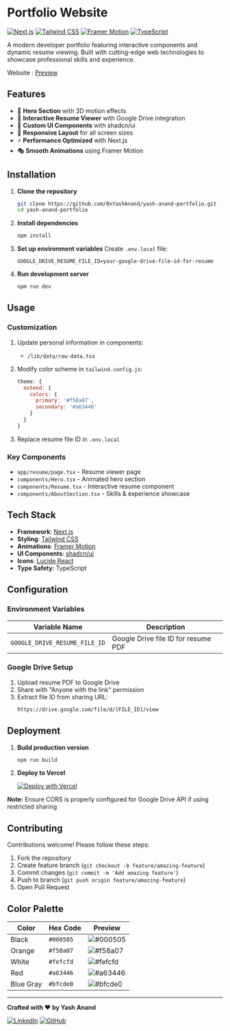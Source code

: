 # Portfolio Website

[![Next.js](https://img.shields.io/badge/Next.js-14.2.3-black?style=flat&logo=next.js)](https://nextjs.org/)
[![Tailwind CSS](https://img.shields.io/badge/Tailwind_CSS-3.3.3-blue?style=flat&logo=tailwind-css)](https://tailwindcss.com/)
[![Framer Motion](https://img.shields.io/badge/Framer_Motion-5.4.0-black?style=flat&logo=framer)](https://www.framer.com/motion/)
[![TypeScript](https://img.shields.io/badge/TypeScript-4.5.4-blue?style=flat&logo=typescript)](https://www.typescriptlang.org/)

A modern developer portfolio featuring interactive components and dynamic resume viewing. Built with cutting-edge web technologies to showcase professional skills and experience.

Website : [Preview](https://yashanand.live)

## Features

- 🚀 **Hero Section** with 3D motion effects
- 📄 **Interactive Resume Viewer** with Google Drive integration
- 🎨 **Custom UI Components** with shadcn/ui
- 📱 **Responsive Layout** for all screen sizes
- ⚡ **Performance Optimized** with Next.js
- 🎭 **Smooth Animations** using Framer Motion

## Installation

1. **Clone the repository**

   ```bash
   git clone https://github.com/0xYashAnand/yash-anand-portfolio.git
   cd yash-anand-portfolio
   ```

2. **Install dependencies**

   ```bash
   npm install
   ```

3. **Set up environment variables**
   Create `.env.local` file:

   ```env
   GOOGLE_DRIVE_RESUME_FILE_ID=your-google-drive-file-id-for-resume
   ```

4. **Run development server**
   ```bash
   npm run dev
   ```

## Usage

### Customization

1. Update personal information in components:

   - `/lib/data/raw-data.tsx`

2. Modify color scheme in `tailwind.config.js`:

   ```js
   theme: {
     extend: {
       colors: {
         primary: '#f58a07',
         secondary: '#a63446'
       }
     }
   }
   ```

3. Replace resume file ID in `.env.local`

### Key Components

- `app/resume/page.tsx` - Resume viewer page
- `components/Hero.tsx` - Animated hero section
- `components/Resume.tsx` - Interactive resume component
- `components/AboutSection.tsx` - Skills & experience showcase

## Tech Stack

- **Framework**: [Next.js](https://nextjs.org/)
- **Styling**: [Tailwind CSS](https://tailwindcss.com/)
- **Animations**: [Framer Motion](https://www.framer.com/motion/)
- **UI Components**: [shadcn/ui](https://ui.shadcn.com/)
- **Icons**: [Lucide React](https://lucide.dev/)
- **Type Safety**: TypeScript

## Configuration

### Environment Variables

| Variable Name                 | Description                         |
| ----------------------------- | ----------------------------------- |
| `GOOGLE_DRIVE_RESUME_FILE_ID` | Google Drive file ID for resume PDF |

### Google Drive Setup

1. Upload resume PDF to Google Drive
2. Share with "Anyone with the link" permission
3. Extract file ID from sharing URL:
   ```txt
   https://drive.google.com/file/d/[FILE_ID]/view
   ```

## Deployment

1. **Build production version**

   ```bash
   npm run build
   ```

2. **Deploy to Vercel**

   [![Deploy with Vercel](https://vercel.com/button)](https://vercel.com/new/clone?repository-url=https%3A%2F%2Fgithub.com%2F0xYashAnand%2Fportfolio)

**Note:** Ensure CORS is properly configured for Google Drive API if using restricted sharing

## Contributing

Contributions welcome! Please follow these steps:

1. Fork the repository
2. Create feature branch (`git checkout -b feature/amazing-feature`)
3. Commit changes (`git commit -m 'Add amazing feature'`)
4. Push to branch (`git push origin feature/amazing-feature`)
5. Open Pull Request

## Color Palette

| Color | Hex Code | Preview |
|-------|----------|---------|
| Black | `#000505` | ![#000505](https://via.placeholder.com/15/000505/000505.png) |
| Orange | `#f58a07` | ![#f58a07](https://via.placeholder.com/15/f58a07/f58a07.png) |
| White | `#fefcfd` | ![#fefcfd](https://via.placeholder.com/15/fefcfd/fefcfd.png) |
| Red | `#a63446` | ![#a63446](https://via.placeholder.com/15/a63446/a63446.png) |
| Blue Gray | `#bfcde0` | ![#bfcde0](https://via.placeholder.com/15/bfcde0/bfcde0.png) |

---

**Crafted with ❤️ by Yash Anand**

[![LinkedIn](https://img.shields.io/badge/LinkedIn-Connect-blue?style=flat&logo=linkedin)](https://linkedin.com/in/0xyashanand)
[![GitHub](https://img.shields.io/badge/GitHub-Follow-black?style=flat&logo=github)](https://github.com/0xyashanand)
